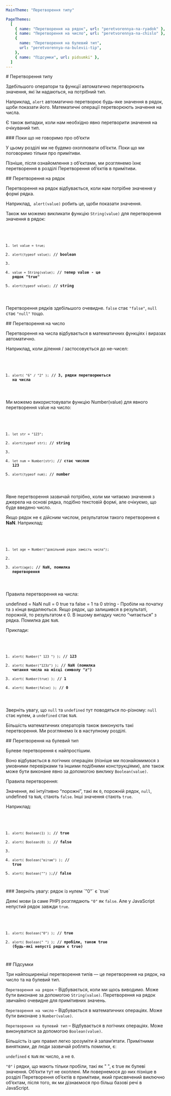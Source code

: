 ```yaml
---
MainTheme: "Перетворення типу"

PageThemes:
  [
    { name: "Перетворення на рядок", url: "peretvorennya-na-ryadok" },
    { name: "Перетворення на число", url: "peretvorennya-na-chislo" },
    {
      name: "Перетворення на булевий тип",
      url: "peretvorennya-na-bulevii-tip",
    },
    { name: "Підсумки", url: pidsumki" },
  ]
---
```


<Column>
# Перетворення типу

Здебільшого оператори та функції автоматично перетворюють значення, які їм надаються, на потрібний тип.

Наприклад, `alert` автоматично перетворює будь-яке значення в рядок, щоби показати його. Математичні операції перетворюють значення на числа.

Є також випадки, коли нам необхідно явно перетворити значення на очікуваний тип.

</Column>

<Extra>
### Поки що не говоримо про об’єкти

У цьому розділі ми не будемо охоплювати об’єкти. Поки що ми поговоримо тільки про примітиви.

Пізніше, після ознайомлення з об’єктами, ми розглянемо їхнє перетворення в розділі Перетворення об’єктів в примітиви.

</Extra>

<Column id="peretvorennya-na-ryadok">
## Перетворення на рядок

Перетворення на рядок відбувається, коли нам потрібне значення у формі рядка.

Наприклад,` alert(value)` робить це, щоби показати значення.

Також ми можемо викликати функцію `String(value)` для перетворення значення в рядок:

<Code>

1. `let value = true;`
2. `alert(typeof value);` **// boolean**
3.
4. `value = String(value);` **// тепер value - це рядок "true"**
5. `alert(typeof value);` **// string**

</Code>

Перетворення рядків здебільшого очевидне. `false` стає `"false"`, `null` стає `"null"` тощо.

</Column>

<Column id="peretvorennya-na-chislo">
## Перетворення на число

Перетворення на числа відбувається в математичних функціях і виразах автоматично.

Наприклад, коли ділення / застосовується до не-чисел:

<Code>

1. `alert( "6" / "2" );` **// 3, рядки перетворюються на числа**

</Code>

Ми можемо використовувати функцію Number(value) для явного перетворення value на число:

<Code>

1. `let str = "123";`
2. `alert(typeof str);` **// string**
3.
4. `let num = Number(str);` **// стає числом 123**
5. `alert(typeof num);` **// number**

</Code>

Явне перетворення зазвичай потрібно, коли ми читаємо значення з джерела на основі рядка, подібно текстовій формі, але очікуємо, що буде введено число.

Якщо рядок не є дійсним числом, результатом такого перетворення є **NaN**. Наприклад:

<Code>

1. `let age = Number("довільний рядок замість числа");`
2.
3. `alert(age);` **// NaN, помилка перетворення**

</Code>

Правила перетворення на числа:

undefined = NaN
null = 0
true та false = 1 та 0
string - Пробіли на початку та з кінця видаляються. Якщо рядок, що залишився в результаті, порожній, то результатом є 0. В іншому випадку число “читається” з рядка. Помилка дає `NaN`.

Приклади:

<Code>

1. `alert( Number(" 123 ") );` **// 123**
2. `alert( Number("123z") );` **// NaN (помилка читання числа на місці символу "z")**
3. `alert( Number(true) );` **// 1**
4. `alert( Number(false) );` **// 0**

</Code>

Зверніть увагу, що `null` та `undefined` тут поводяться по-різному: `null` стає нулем, а `undefined` стає `NaN`.

Більшість математичних операторів також виконують такі перетворення. Ми розглянемо їх в наступному розділі.

</Column>

<Column id="peretvorennya-na-bulevii-tip">
## Перетворення на булевий тип

Булеве перетворення є найпростішим.

Воно відбувається в логічних операціях (пізніше ми познайомимося з умовними перевірками та іншими подібними конструкціями), але також може бути виконане явно за допомогою виклику `Boolean(value)`.

Правила перетворення:

Значення, які інтуїтивно “порожні”, такі як `0`, порожній рядок, `null`, undefined та `NaN`, стають `false`.
Інші значення стають `true`.

Наприклад:

<Code>

1. `alert( Boolean(1) );` **// true**
2. `alert( Boolean(0) );` **// false**
3.
4. `alert( Boolean("вітаю") );` **// true**
5. `alert( Boolean("") );`**// false**

</Code>

<Extra>
### Зверніть увагу: рядок із нулем `"0"` є `true`

Деякі мови (а саме PHP) розглядають `"0"` як `false`. Але у JavaScript непустий рядок завжди `true`.

<Code>

1. `alert( Boolean("0") );` **// true**
2. `alert( Boolean(" ") );` **// пробіли, також true (будь-які непусті рядки є true)**

</Code>

</Extra>

</Column>

<Column id="pidsumki">
## Підсумки

Три найпоширеніші перетворення типів — це перетворення на рядок, на число та на булевий тип.

`Перетворення на рядок` – Відбувається, коли ми щось виводимо. Може бути виконане за допомогою `String(value)`. Перетворення на рядок звичайно очевидне для примітивних значень.

`Перетворення на число` – Відбувається в математичних операціях. Може бути виконане з `Number(value)`.

`Перетворення на булевий тип` – Відбувається в логічних операціях. Може виконуватися за допомогою `Boolean(value)`.

Більшість із цих правил легко зрозуміти й запам’ятати. Примітними винятками, де люди зазвичай роблять помилки, є:

`undefined` є `NaN` як число, а не `0`.

`"0"` і рядки, що мають тільки пробіли, такі як " ", є true як булеві значення.
Об’єкти тут не охоплені. Ми повернемося до них пізніше в розділі Перетворення об’єктів в примітиви, який присвячений виключно об’єктам, після того, як ми дізнаємося про більш базові речі в JavaScript.

</Column>
